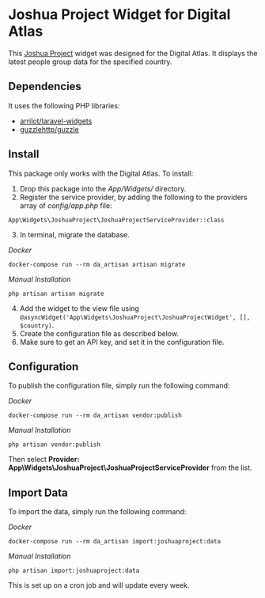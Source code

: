 # Joshua Project Widget for Digital Atlas

This [Joshua Project](https://joshuaproject.net/) widget was designed for the Digital Atlas.  It displays the latest people group data for the specified country.

## Dependencies

It uses the following PHP libraries:

- [arrilot/laravel-widgets](https://github.com/arrilot/laravel-widgets)
- [guzzlehttp/guzzle](http://docs.guzzlephp.org/en/stable/)

## Install

This package only works with the Digital Atlas.  To install:

1. Drop this package into the *App/Widgets/* directory.
2. Register the service provider, by adding the following to the providers array of *config/app.php* file:
```
App\Widgets\JoshuaProject\JoshuaProjectServiceProvider::class
```
3. In terminal, migrate the database.

_Docker_
```
docker-compose run --rm da_artisan artisan migrate
```

_Manual Installation_
```
php artisan artisan migrate
```

4. Add the widget to the view file using `@asyncWidget('App\Widgets\JoshuaProject\JoshuaProjectWidget', [], $country)`.
5. Create the configuration file as described below.
6. Make sure to get an API key, and set it in the configuration file.

## Configuration

To publish the configuration file, simply run the following command:

_Docker_
```
docker-compose run --rm da_artisan vendor:publish
```

_Manual Installation_
```
php artisan vendor:publish
```

Then select **Provider: App\Widgets\JoshuaProject\JoshuaProjectServiceProvider** from the list.

## Import Data

To import the data, simply run the following command:

_Docker_
```
docker-compose run --rm da_artisan import:joshuaproject:data
```

_Manual Installation_
```
php artisan import:joshuaproject:data
```

This is set up on a cron job and will update every week.
